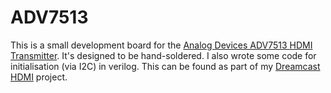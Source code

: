 # ADV7513

This is a small development board for the [Analog Devices ADV7513 HDMI Transmitter][ADV7513]. It's designed to be hand-soldered.
I also wrote some code for initialisation (via I2C) in verilog. This can be found as part of my [Dreamcast HDMI][DreamcastHDMI] project. 

[ADV7513]: http://www.analog.com/en/products/audio-video/analoghdmidvi-interfaces/analog-hdmidvi-display-interfaces/adv7513.html
[DreamcastHDMI]: https://github.com/chriz2600/DreamcastHDMI/tree/master/FPGA-CycloneIV-ADV7513